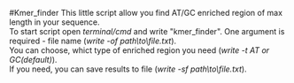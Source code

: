 #Kmer_finder
This little script allow you find AT/GC enriched region of max length in your sequence.  
To start script open *terminal/cmd* and write "kmer_finder". One argument is required - file name (*write -of path\to\file.txt*).  
You can choose, whict type of enriched region you need (*write -t AT or GC(default)*).  
If you need, you can save results to file (*write -sf path\to\file.txt*).

